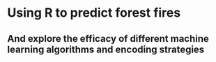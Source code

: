 # Using R to predict forest fires
## And explore the efficacy of different machine learning algorithms and encoding strategies
